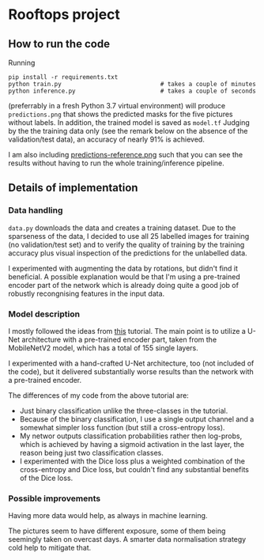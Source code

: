 # Rooftops project

## How to run the code

Running

```
pip install -r requirements.txt
python train.py                            # takes a couple of minutes
python inference.py                        # takes a couple of seconds
```

(preferrably in a fresh Python 3.7 virtual environment) will produce
`predictions.png` that shows the predicted masks for the five pictures
without labels. In addition, the trained model is saved as `model.tf`
Judging by the the training data only (see the remark below on the
absence of the validation/test data), an accuracy of nearly 91% is
achieved.

I am also including
[predictions-reference.png](predictions-reference.png) such that you
can see the results without having to run the whole training/inference
pipeline.

## Details of implementation

### Data handling

`data.py` downloads the data and creates a training dataset. Due to
the sparseness of the data, I decided to use all 25 labelled images
for training (no validation/test set) and to verify the quality of
training by the training accuracy plus visual inspection of the
predictions for the unlabelled data.

I experimented with augmenting the data by rotations, but didn't find
it beneficial. A possible explanation would be that I'm using a
pre-trained encoder part of the network which is already doing quite a
good job of robustly recongnising features in the input data.

### Model description

I mostly followed the ideas from
[this](https://www.tensorflow.org/tutorials/images/segmentation)
tutorial. The main point is to utilize a U-Net architecture with a
pre-trained encoder part, taken from the MobileNetV2 model, which has
a total of 155 single layers.

I experimented with a hand-crafted U-Net architecture, too (not
included of the code), but it delivered substantially worse results
than the network with a pre-trained encoder.

The differences of my code from the above tutorial are:

- Just binary classification unlike the three-classes in the tutorial.
- Because of the binary classification, I use a single output channel
  and a somewhat simpler loss function (but still a cross-entropy
  loss).
- My networ outputs classification probabilities rather then
  log-probs, which is achieved by having a sigmoid activation in the
  last layer, the reason being just two classification classes.
- I experimented with the Dice loss plus a weighted combination of the
  cross-entropy and Dice loss, but couldn't find any substantial
  benefits of the Dice loss.

### Possible improvements

Having more data would help, as always in machine learning.

The pictures seem to have different exposure, some of them being
seemingly taken on overcast days. A smarter data normalisation strategy
cold help to mitigate that.
